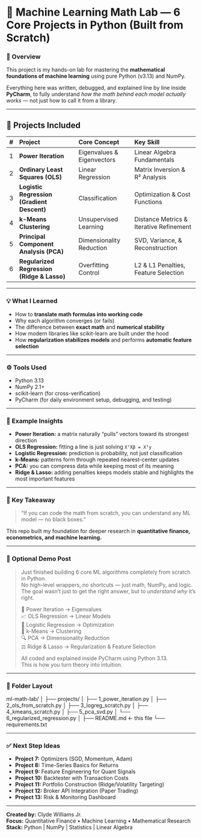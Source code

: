 # 🧠 Machine Learning Math Lab — 6 Core Projects in Python (Built from Scratch)

### 🚀 Overview
This project is my hands-on lab for mastering the **mathematical foundations of machine learning** using pure Python (v3.13) and NumPy.

Everything here was written, debugged, and explained line by line inside **PyCharm**, to fully understand *how the math behind each model actually works* — not just how to call it from a library.

---

## 📂 Projects Included

| # | Project | Core Concept | Key Skill |
|:-:|:--|:--|:--|
| 1 | **Power Iteration** | Eigenvalues & Eigenvectors | Linear Algebra Fundamentals |
| 2 | **Ordinary Least Squares (OLS)** | Linear Regression | Matrix Inversion & R² Analysis |
| 3 | **Logistic Regression (Gradient Descent)** | Classification | Optimization & Cost Functions |
| 4 | **k-Means Clustering** | Unsupervised Learning | Distance Metrics & Iterative Refinement |
| 5 | **Principal Component Analysis (PCA)** | Dimensionality Reduction | SVD, Variance, & Reconstruction |
| 6 | **Regularized Regression (Ridge & Lasso)** | Overfitting Control | L2 & L1 Penalties, Feature Selection |

---

### 💡 What I Learned
- How to **translate math formulas into working code**  
- Why each algorithm converges (or fails)  
- The difference between **exact math** and **numerical stability**  
- How modern libraries like scikit-learn are built under the hood  
- How **regularization stabilizes models** and performs **automatic feature selection**

---

### ⚙️ Tools Used
- Python 3.13  
- NumPy 2.1+  
- scikit-learn (for cross-verification)  
- PyCharm (for daily environment setup, debugging, and testing)

---

### 🧩 Example Insights
- **Power Iteration:** a matrix naturally “pulls” vectors toward its strongest direction  
- **OLS Regression:** fitting a line is just solving `XᵀXβ = Xᵀy`  
- **Logistic Regression:** prediction is probability, not just classification  
- **k-Means:** patterns form through repeated nearest-center updates  
- **PCA:** you can compress data while keeping most of its meaning  
- **Ridge & Lasso:** adding penalties keeps models stable and highlights the most important features  

---

### 🏁 Key Takeaway
> “If you can code the math from scratch, you can understand any ML model — no black boxes.”

This repo built my foundation for deeper research in **quantitative finance, econometrics, and machine learning.**

---

### 📸 Optional Demo Post
> Just finished building 6 core ML algorithms completely from scratch in Python.  
> No high-level wrappers, no shortcuts — just math, NumPy, and logic.  
> The goal wasn’t just to get the right answer, but to *understand why* it’s right.  
>
> 🧮 Power Iteration → Eigenvalues  
> 📈 OLS Regression → Linear Models  
> 🔁 Logistic Regression → Optimization  
> 🎯 k-Means → Clustering  
> 🔍 PCA → Dimensionality Reduction  
> ⚖️ Ridge & Lasso → Regularization & Feature Selection  
>
> All coded and explained inside PyCharm using Python 3.13.  
> This is how you turn theory into intuition.

---

### 📁 Folder Layout
ml-math-lab/
│
├── projects/
│ ├── 1_power_iteration.py
│ ├── 2_ols_from_scratch.py
│ ├── 3_logreg_scratch.py
│ ├── 4_kmeans_scratch.py
│ ├── 5_pca_svd.py
│ └── 6_regularized_regression.py
│
├── README.md ← this file
└── requirements.txt

---

### ✅ Next Step Ideas
- **Project 7:** Optimizers (SGD, Momentum, Adam)  
- **Project 8:** Time-Series Basics for Returns  
- **Project 9:** Feature Engineering for Quant Signals  
- **Project 10:** Backtester with Transaction Costs  
- **Project 11:** Portfolio Construction (Ridge/Volatility Targeting)  
- **Project 12:** Broker API Integration (Paper Trading)  
- **Project 13:** Risk & Monitoring Dashboard  

---

**Created by:** Clyde Williams Jr.  
**Focus:** Quantitative Finance • Machine Learning • Mathematical Research  
**Stack:** Python | NumPy | Statistics | Linear Algebra
